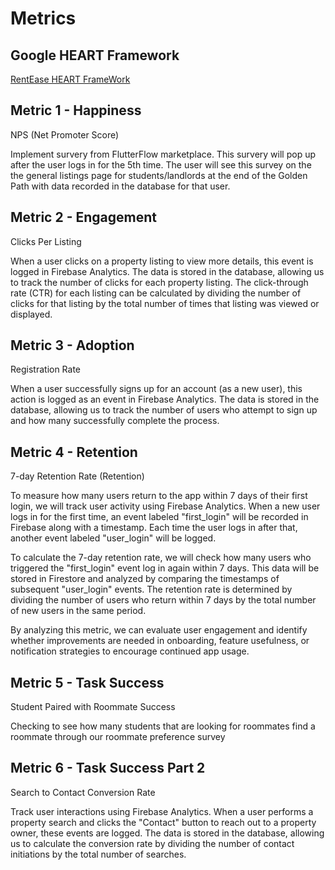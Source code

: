 # Metrics

## Google HEART Framework
[RentEase HEART FrameWork](https://docs.google.com/presentation/d/1lZQ8L8J6KBpiQgjMlItVQNbLG9vUb1vhW1mT_8wzphU/edit?usp=sharing)

## Metric 1 - Happiness 
NPS (Net Promoter Score)

Implement survery from FlutterFlow marketplace. This survery will pop up after the user logs in for the 5th time. The user will see this survey on the the general listings page for students/landlords at the end of the Golden Path with data recorded in the database for that user.

## Metric 2 - Engagement
Clicks Per Listing

When a user clicks on a property listing to view more details, this event is logged in Firebase Analytics. The data is stored in the database, allowing us to track the number of clicks for each property listing. The click-through rate (CTR) for each listing can be calculated by dividing the number of clicks for that listing by the total number of times that listing was viewed or displayed.

## Metric 3 - Adoption
Registration Rate

When a user successfully signs up for an account (as a new user), this action is logged as an event in Firebase Analytics. The data is stored in the database, allowing us to track the number of users who attempt to sign up and how many successfully complete the process.

## Metric 4 - Retention
7-day Retention Rate (Retention)

To measure how many users return to the app within 7 days of their first login, we will track user activity using Firebase Analytics. When a new user logs in for the first time, an event labeled "first_login" will be recorded in Firebase along with a timestamp. Each time the user logs in after that, another event labeled "user_login" will be logged.

To calculate the 7-day retention rate, we will check how many users who triggered the "first_login" event log in again within 7 days. This data will be stored in Firestore and analyzed by comparing the timestamps of subsequent "user_login" events. The retention rate is determined by dividing the number of users who return within 7 days by the total number of new users in the same period.

By analyzing this metric, we can evaluate user engagement and identify whether improvements are needed in onboarding, feature usefulness, or notification strategies to encourage continued app usage.

## Metric 5 - Task Success
Student Paired with Roommate Success

Checking to see how many students that are looking for roommates find a roommate through our roommate preference survey

## Metric 6 - Task Success Part 2
Search to Contact Conversion Rate

Track user interactions using Firebase Analytics. When a user performs a property search and clicks the "Contact" button to reach out to a property owner, these events are logged. The data is stored in the database, allowing us to calculate the conversion rate by dividing the number of contact initiations by the total number of searches.




